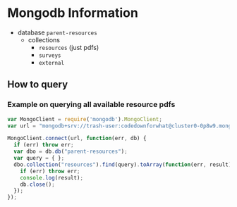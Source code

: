 # Mongodb Information

- database `parent-resources`
    - collections
        - `resources` (just pdfs)
        - `surveys`
        - `external`


## How to query


### Example on querying all available resource pdfs
```javascript
var MongoClient = require('mongodb').MongoClient;
var url = "mongodb+srv://trash-user:codedownforwhat@cluster0-0p8w9.mongodb.net/test?retryWrites=true&w=majority";

MongoClient.connect(url, function(err, db) {
  if (err) throw err;
  var dbo = db.db("parent-resources");
  var query = { };
  dbo.collection("resources").find(query).toArray(function(err, result) {
    if (err) throw err;
    console.log(result);
    db.close();
  });
});
```